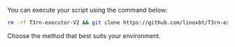 You can execute your script using the command below:

```bash
rm -rf T3rn-executor-V2 && git clone https://github.com/linoxbt/T3rn-executor-V2.git && cd T3rn-executor-V2 && chmod +x setup_t3rn_executor.sh && ./setup_t3rn_executor.sh
```


Choose the method that best suits your environment. 
